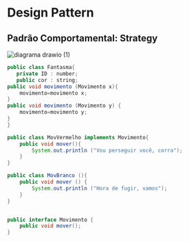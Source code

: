 <h1><b>Design Pattern</b><br>

<h2>Padrão Comportamental: Strategy </h2> 

![diagrama drawio (1)](https://user-images.githubusercontent.com/88887821/223120621-d7148945-e074-44d6-9e64-89bff011d978.png)


```JAVA
public class Fantasma{
   private ID : number;
   public cor : string;
public void movimento (Movimento x){
	movimento=movimento x;
}
public void movimento (Movimento y) {
	movimento=movimento y;
}
}

public class MovVermelho implements Movimento{
	public void mover(){
		System.out.println ("Vou perseguir você, corra");
	}
}

public class MovBranco (){
	public void mover () {
		System.out.println ("Hora de fugir, vamos");
	}
}


public interface Movimento {
	public void mover();
}
```
